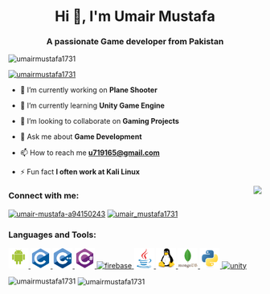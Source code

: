 
<h1 align="center">Hi 👋, I'm Umair Mustafa</h1>
<h3 align="center">A passionate Game developer from Pakistan</h3>

<p align="left"> <img src="https://komarev.com/ghpvc/?username=umairmustafa1731&label=Profile%20views&color=0e75b6&style=flat" alt="umairmustafa1731" /> </p>

<p align="left"> <a href="https://github.com/ryo-ma/github-profile-trophy"><img src="https://github-profile-trophy.vercel.app/?username=umairmustafa1731" alt="umairmustafa1731" /></a> </p>

- 🔭 I’m currently working on **Plane Shooter**

- 🌱 I’m currently learning **Unity Game Engine**

- 👯 I’m looking to collaborate on **Gaming Projects**

- 💬 Ask me about **Game Development**

- 📫 How to reach me **u719165@gmail.com**

- ⚡ Fun fact **I often work at Kali Linux**

<img align="right" height="150" src="https://europe1.discourse-cdn.com/unity/original/4X/d/7/1/d716e0a7d1c1fe504b46ce8497197d9cbdc7fbd9.gif"  />

###

<div align="left">
</div>

###

<div align="left">
</div>

###

<div align="left">
</div>

###
<h3 align="left">Connect with me:</h3>
<p align="left">
<a href="https://linkedin.com/in/umair-mustafa-a94150243" target="blank"><img align="center" src="https://raw.githubusercontent.com/rahuldkjain/github-profile-readme-generator/master/src/images/icons/Social/linked-in-alt.svg" alt="umair-mustafa-a94150243" height="30" width="40" /></a>
<a href="https://instagram.com/umair_mustafa1731" target="blank"><img align="center" src="https://raw.githubusercontent.com/rahuldkjain/github-profile-readme-generator/master/src/images/icons/Social/instagram.svg" alt="umair_mustafa1731" height="30" width="40" /></a>
</p>

<h3 align="left">Languages and Tools:</h3>
<p align="left"> <a href="https://developer.android.com" target="_blank" rel="noreferrer"> <img src="https://raw.githubusercontent.com/devicons/devicon/master/icons/android/android-original-wordmark.svg" alt="android" width="40" height="40"/> </a> <a href="https://www.cprogramming.com/" target="_blank" rel="noreferrer"> <img src="https://raw.githubusercontent.com/devicons/devicon/master/icons/c/c-original.svg" alt="c" width="40" height="40"/> </a> <a href="https://www.w3schools.com/cpp/" target="_blank" rel="noreferrer"> <img src="https://raw.githubusercontent.com/devicons/devicon/master/icons/cplusplus/cplusplus-original.svg" alt="cplusplus" width="40" height="40"/> </a> <a href="https://www.w3schools.com/cs/" target="_blank" rel="noreferrer"> <img src="https://raw.githubusercontent.com/devicons/devicon/master/icons/csharp/csharp-original.svg" alt="csharp" width="40" height="40"/> </a> <a href="https://firebase.google.com/" target="_blank" rel="noreferrer"> <img src="https://www.vectorlogo.zone/logos/firebase/firebase-icon.svg" alt="firebase" width="40" height="40"/> </a> <a href="https://www.java.com" target="_blank" rel="noreferrer"> <img src="https://raw.githubusercontent.com/devicons/devicon/master/icons/java/java-original.svg" alt="java" width="40" height="40"/> </a> <a href="https://www.linux.org/" target="_blank" rel="noreferrer"> <img src="https://raw.githubusercontent.com/devicons/devicon/master/icons/linux/linux-original.svg" alt="linux" width="40" height="40"/> </a> <a href="https://www.mongodb.com/" target="_blank" rel="noreferrer"> <img src="https://raw.githubusercontent.com/devicons/devicon/master/icons/mongodb/mongodb-original-wordmark.svg" alt="mongodb" width="40" height="40"/> </a> <a href="https://www.python.org" target="_blank" rel="noreferrer"> <img src="https://raw.githubusercontent.com/devicons/devicon/master/icons/python/python-original.svg" alt="python" width="40" height="40"/> </a> <a href="https://unity.com/" target="_blank" rel="noreferrer"> <img src="https://www.vectorlogo.zone/logos/unity3d/unity3d-icon.svg" alt="unity" width="40" height="40"/> </a> </p>

<p><img align="left" src="https://github-readme-stats.vercel.app/api/top-langs?username=umairmustafa1731&show_icons=true&locale=en&layout=compact" alt="umairmustafa1731" /></p>

<p>&nbsp;<img align="center" src="https://github-readme-stats.vercel.app/api?username=umairmustafa1731&show_icons=true&locale=en" alt="umairmustafa1731" /></p>
